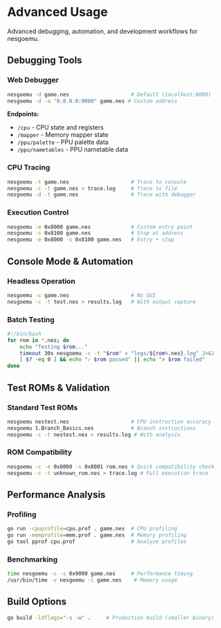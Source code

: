 # Advanced Usage

Advanced debugging, automation, and development workflows for nesgoemu.

## Debugging Tools

### Web Debugger
```bash
nesgoemu -d game.nes                    # Default (localhost:8080)
nesgoemu -d -a "0.0.0.0:9000" game.nes # Custom address
```

**Endpoints:**
- `/cpu` - CPU state and registers
- `/mapper` - Memory mapper state  
- `/ppu/palette` - PPU palette data
- `/ppu/nametables` - PPU nametable data

### CPU Tracing
```bash
nesgoemu -t game.nes                    # Trace to console
nesgoemu -c -t game.nes > trace.log     # Trace to file
nesgoemu -d -t game.nes                 # Trace with debugger
```

### Execution Control
```bash
nesgoemu -e 0x8000 game.nes             # Custom entry point
nesgoemu -s 0x8100 game.nes             # Stop at address
nesgoemu -e 0x8000 -s 0x8100 game.nes   # Entry + stop
```

## Console Mode & Automation

### Headless Operation
```bash
nesgoemu -c game.nes                    # No GUI
nesgoemu -c -t test.nes > results.log   # With output capture
```

### Batch Testing
```bash
#!/bin/bash
for rom in *.nes; do
    echo "Testing $rom..."
    timeout 30s nesgoemu -c -t "$rom" > "logs/${rom%.nes}.log" 2>&1
    [ $? -eq 0 ] && echo "✓ $rom passed" || echo "✗ $rom failed"
done
```

## Test ROMs & Validation

### Standard Test ROMs
```bash
nesgoemu nestest.nes                    # CPU instruction accuracy
nesgoemu 1.Branch_Basics.nes            # Branch instructions
nesgoemu -c -t nestest.nes > results.log # With analysis
```

### ROM Compatibility
```bash
nesgoemu -c -e 0x8000 -s 0x8001 rom.nes # Quick compatibility check
nesgoemu -c -t unknown_rom.nes > trace.log # Full execution trace
```

## Performance Analysis

### Profiling
```bash
go run -cpuprofile=cpu.prof . game.nes  # CPU profiling
go run -memprofile=mem.prof . game.nes  # Memory profiling
go tool pprof cpu.prof                  # Analyze profiles
```

### Benchmarking
```bash
time nesgoemu -c -s 0x9000 game.nes     # Performance timing
/usr/bin/time -v nesgoemu -c game.nes    # Memory usage
```

## Build Options

```bash
go build -ldflags="-s -w" .     # Production build (smaller binary)
```
